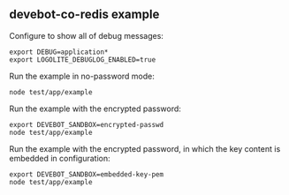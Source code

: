 ## devebot-co-redis example

Configure to show all of debug messages:

```shell
export DEBUG=application*
export LOGOLITE_DEBUGLOG_ENABLED=true
```

Run the example in no-password mode:

```shell
node test/app/example
```

Run the example with the encrypted password:

```shell
export DEVEBOT_SANDBOX=encrypted-passwd
node test/app/example
```

Run the example with the encrypted password, in which the key content is embedded in configuration:

```shell
export DEVEBOT_SANDBOX=embedded-key-pem
node test/app/example
```

